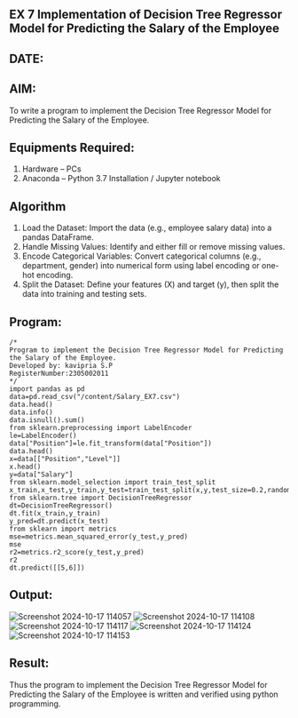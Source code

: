 ## EX 7 Implementation of Decision Tree Regressor Model for Predicting the Salary of the Employee
## DATE:
## AIM:
To write a program to implement the Decision Tree Regressor Model for Predicting the Salary of the Employee.

## Equipments Required:
1. Hardware – PCs
2. Anaconda – Python 3.7 Installation / Jupyter notebook

## Algorithm
1. Load the Dataset: Import the data (e.g., employee salary data) into a pandas DataFrame.
2. Handle Missing Values: Identify and either fill or remove missing values.
3. Encode Categorical Variables: Convert categorical columns (e.g., department, gender) into
numerical form using label encoding or one-hot encoding.
4. Split the Dataset: Define your features (X) and target (y), then split the data into training and
testing sets.

## Program:
```
/*
Program to implement the Decision Tree Regressor Model for Predicting the Salary of the Employee.
Developed by: kavipria S.P
RegisterNumber:2305002011  
*/
import pandas as pd
data=pd.read_csv("/content/Salary_EX7.csv")
data.head()
data.info()
data.isnull().sum()
from sklearn.preprocessing import LabelEncoder
le=LabelEncoder()
data["Position"]=le.fit_transform(data["Position"])
data.head()
x=data[["Position","Level"]]
x.head()
y=data["Salary"]
from sklearn.model_selection import train_test_split
x_train,x_test,y_train,y_test=train_test_split(x,y,test_size=0.2,random_state=2)
from sklearn.tree import DecisionTreeRegressor
dt=DecisionTreeRegressor()
dt.fit(x_train,y_train)
y_pred=dt.predict(x_test)
from sklearn import metrics
mse=metrics.mean_squared_error(y_test,y_pred)
mse
r2=metrics.r2_score(y_test,y_pred)
r2
dt.predict([[5,6]])
```

## Output:
![Screenshot 2024-10-17 114057](https://github.com/user-attachments/assets/40dc2968-8497-4402-84ff-58553f58effe)
![Screenshot 2024-10-17 114108](https://github.com/user-attachments/assets/374fd329-1d52-4daa-83d0-307f16480721)
![Screenshot 2024-10-17 114117](https://github.com/user-attachments/assets/5e288570-db31-43b7-948e-22d847c4e626)
![Screenshot 2024-10-17 114124](https://github.com/user-attachments/assets/1183818b-1980-4a76-ae4c-99cd6fa91801)
![Screenshot 2024-10-17 114153](https://github.com/user-attachments/assets/58c2224a-dbda-40c0-aed4-b5eac671a5a2)




## Result:
Thus the program to implement the Decision Tree Regressor Model for Predicting the Salary of the Employee is written and verified using python programming.
